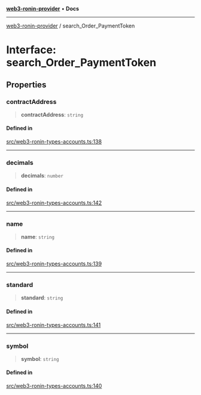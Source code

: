 [**web3-ronin-provider**](../README.md) • **Docs**

***

[web3-ronin-provider](../globals.md) / search\_Order\_PaymentToken

# Interface: search\_Order\_PaymentToken

## Properties

### contractAddress

> **contractAddress**: `string`

#### Defined in

[src/web3-ronin-types-accounts.ts:138](https://github.com/chuacw/web3-ronin-provider/blob/4a3e9d183c6bab0e7301d6bb6cb7346d9988c1ec/src/web3-ronin-types-accounts.ts#L138)

***

### decimals

> **decimals**: `number`

#### Defined in

[src/web3-ronin-types-accounts.ts:142](https://github.com/chuacw/web3-ronin-provider/blob/4a3e9d183c6bab0e7301d6bb6cb7346d9988c1ec/src/web3-ronin-types-accounts.ts#L142)

***

### name

> **name**: `string`

#### Defined in

[src/web3-ronin-types-accounts.ts:139](https://github.com/chuacw/web3-ronin-provider/blob/4a3e9d183c6bab0e7301d6bb6cb7346d9988c1ec/src/web3-ronin-types-accounts.ts#L139)

***

### standard

> **standard**: `string`

#### Defined in

[src/web3-ronin-types-accounts.ts:141](https://github.com/chuacw/web3-ronin-provider/blob/4a3e9d183c6bab0e7301d6bb6cb7346d9988c1ec/src/web3-ronin-types-accounts.ts#L141)

***

### symbol

> **symbol**: `string`

#### Defined in

[src/web3-ronin-types-accounts.ts:140](https://github.com/chuacw/web3-ronin-provider/blob/4a3e9d183c6bab0e7301d6bb6cb7346d9988c1ec/src/web3-ronin-types-accounts.ts#L140)
